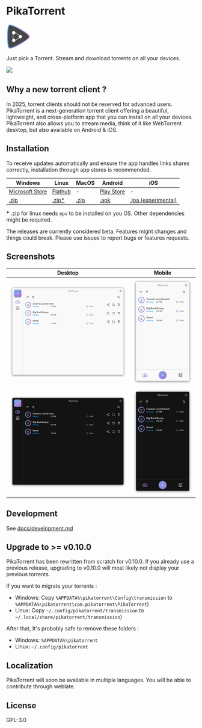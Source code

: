 # PikaTorrent

<img src="./assets/logo.svg" alt="PikaTorrent logo" width="64"/>

Just pick a Torrent. Stream and download torrents on all your devices.

<a href="https://discord.gg/6HxCV4aGdy">
  <img src="https://img.shields.io/badge/Join_us_on_discord-gray?logo=discord" />
</a>

## Why a new torrent client ?

In 2025, torrent clients should not be reserved for advanced users. PikaTorrent is a next-generation torrent client offering a beautiful, lightweight, and cross-platform app that you can install on all your devices.
PikaTorrent also allows you to stream media, think of it like WebTorrent desktop, but also available on Android & iOS.

## Installation

To receive updates automatically and ensure the app handles links shares correctly, installation through app stores is recommended.

| Windows | Linux | MacOS | Android | iOS |
| ------- | ----- | ----- | ------- | --- |
| [Microsoft Store](https://apps.microsoft.com/detail/9n9gjq9bdjw3?mode=direct) | [Flathub](https://flathub.org/apps/com.pikatorrent.PikaTorrent) | - | [Play Store](https://play.google.com/store/apps/details?id=com.pikatorrent.PikaTorrent) | - |
| [.zip](https://github.com/G-Ray/pikatorrent/releases) | [.zip*](https://github.com/G-Ray/pikatorrent/releases) | [.zip](https://github.com/G-Ray/pikatorrent/releases) | [.apk](https://github.com/G-Ray/pikatorrent/releases) | [.ipa (experimental)](https://github.com/G-Ray/pikatorrent/releases) |

**\*** .zip for linux needs `mpv` to be installed on you OS. Other dependencies might be required.

The releases are currently considered beta. Features might changes and things could break. Please use issues to report bugs or features requests.

## Screenshots

| Desktop                                                  | Mobile                                                 |
| -------------------------------------------------------- | ------------------------------------------------------ |
| ![Desktop - Light mode](./screenshots/desktop-light.png) | ![Mobile - Light mode](./screenshots/mobile-light.png) |
| ![Desktop - Dark mode](./screenshots/desktop-dark.png)   | ![Mobile - Dark mode](./screenshots/mobile-dark.png)   |

## Development

See [docs/development.md](./docs/development.md)

## Upgrade to >= v0.10.0

PikaTorrent has been rewritten from scratch for v0.10.0. If you already use a previous release, upgrading to v0.10.0 will most likely not display your previous torrents.

If you want to migrate your torrents :

- Windows: Copy `%APPDATA%\pikatorrent\Config\transmission` to `%APPDATA%\pikatorrent\com.pikatorrent\PikaTorrent`)
- Linux: Copy `~/.config/pikatorrent/transmission` to `~/.local/share/pikatorrent/transmission`)

After that, It's probably safe to remove these folders :

- Windows: `%APPDATA%\pikatorrent`
- Linux: `~/.config/pikatorrent`

## Localization

PikaTorrent will soon be available in multiple languages. You will be able to contribute through weblate.

## License

GPL-3.0
